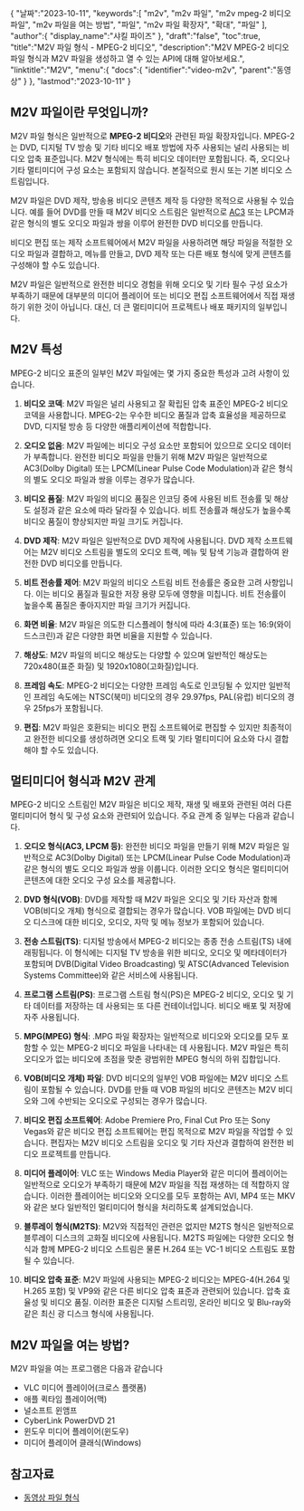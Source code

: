 {
"날짜":"2023-10-11",
   "keywords":[
"m2v",
"m2v 파일",
"m2v mpeg-2 비디오 파일",
"m2v 파일을 여는 방법",
"파일",
"m2v 파일 확장자",
"확대",
"파일"
],
   "author":{
"display_name":"샤킬 파이즈"
},
"draft":"false",
"toc":true,
"title":"M2V 파일 형식 - MPEG-2 비디오",
   "description":"M2V MPEG-2 비디오 파일 형식과 M2V 파일을 생성하고 열 수 있는 API에 대해 알아보세요.",
"linktitle":"M2V",
   "menu":{
      "docs":{
         "identifier":"video-m2v",
"parent":"동영상"
}
},
"lastmod":"2023-10-11"
}

## M2V 파일이란 무엇입니까?

M2V 파일 형식은 일반적으로 **MPEG-2 비디오**와 관련된 파일 확장자입니다. MPEG-2는 DVD, 디지털 TV 방송 및 기타 비디오 배포 방법에 자주 사용되는 널리 사용되는 비디오 압축 표준입니다. M2V 형식에는 특히 비디오 데이터만 포함됩니다. 즉, 오디오나 기타 멀티미디어 구성 요소는 포함되지 않습니다. 본질적으로 원시 또는 기본 비디오 스트림입니다.

M2V 파일은 DVD 제작, 방송용 비디오 콘텐츠 제작 등 다양한 목적으로 사용될 수 있습니다. 예를 들어 DVD를 만들 때 M2V 비디오 스트림은 일반적으로 [AC3](/ko/audio/ac3/) 또는 LPCM과 같은 형식의 별도 오디오 파일과 쌍을 이루어 완전한 DVD 비디오를 만듭니다.

비디오 편집 또는 제작 소프트웨어에서 M2V 파일을 사용하려면 해당 파일을 적절한 오디오 파일과 결합하고, 메뉴를 만들고, DVD 제작 또는 다른 배포 형식에 맞게 콘텐츠를 구성해야 할 수도 있습니다.

M2V 파일은 일반적으로 완전한 비디오 경험을 위해 오디오 및 기타 필수 구성 요소가 부족하기 때문에 대부분의 미디어 플레이어 또는 비디오 편집 소프트웨어에서 직접 재생하기 위한 것이 아닙니다. 대신, 더 큰 멀티미디어 프로젝트나 배포 패키지의 일부입니다.

## M2V 특성

MPEG-2 비디오 표준의 일부인 M2V 파일에는 몇 가지 중요한 특성과 고려 사항이 있습니다.

1. **비디오 코덱**: M2V 파일은 널리 사용되고 잘 확립된 압축 표준인 MPEG-2 비디오 코덱을 사용합니다. MPEG-2는 우수한 비디오 품질과 압축 효율성을 제공하므로 DVD, 디지털 방송 등 다양한 애플리케이션에 적합합니다.
    
















2. **오디오 없음**: M2V 파일에는 비디오 구성 요소만 포함되어 있으므로 오디오 데이터가 부족합니다. 완전한 비디오 파일을 만들기 위해 M2V 파일은 일반적으로 AC3(Dolby Digital) 또는 LPCM(Linear Pulse Code Modulation)과 같은 형식의 별도 오디오 파일과 쌍을 이루는 경우가 많습니다.
    
















3. **비디오 품질**: M2V 파일의 비디오 품질은 인코딩 중에 사용된 비트 전송률 및 해상도 설정과 같은 요소에 따라 달라질 수 있습니다. 비트 전송률과 해상도가 높을수록 비디오 품질이 향상되지만 파일 크기도 커집니다.
       

















4. **DVD 제작**: M2V 파일은 일반적으로 DVD 제작에 사용됩니다. DVD 제작 소프트웨어는 M2V 비디오 스트림을 별도의 오디오 트랙, 메뉴 및 탐색 기능과 결합하여 완전한 DVD 비디오를 만듭니다.
    
















5. **비트 전송률 제어**: M2V 파일의 비디오 스트림 비트 전송률은 중요한 고려 사항입니다. 이는 비디오 품질과 필요한 저장 용량 모두에 영향을 미칩니다. 비트 전송률이 높을수록 품질은 좋아지지만 파일 크기가 커집니다.
    
















6. **화면 비율**: M2V 파일은 의도한 디스플레이 형식에 따라 4:3(표준) 또는 16:9(와이드스크린)과 같은 다양한 화면 비율을 지원할 수 있습니다.
    
















7. **해상도**: M2V 파일의 비디오 해상도는 다양할 수 있으며 일반적인 해상도는 720x480(표준 화질) 및 1920x1080(고화질)입니다.
    
















8. **프레임 속도**: MPEG-2 비디오는 다양한 프레임 속도로 인코딩될 수 있지만 일반적인 프레임 속도에는 NTSC(북미) 비디오의 경우 29.97fps, PAL(유럽) 비디오의 경우 25fps가 포함됩니다.
    
















9. **편집**: M2V 파일은 호환되는 비디오 편집 소프트웨어로 편집할 수 있지만 최종적이고 완전한 비디오를 생성하려면 오디오 트랙 및 기타 멀티미디어 요소와 다시 결합해야 할 수도 있습니다.

## 멀티미디어 형식과 M2V 관계

MPEG-2 비디오 스트림인 M2V 파일은 비디오 제작, 재생 및 배포와 관련된 여러 다른 멀티미디어 형식 및 구성 요소와 관련되어 있습니다. 주요 관계 중 일부는 다음과 같습니다.

1. **오디오 형식(AC3, LPCM 등)**: 완전한 비디오 파일을 만들기 위해 M2V 파일은 일반적으로 AC3(Dolby Digital) 또는 LPCM(Linear Pulse Code Modulation)과 같은 형식의 별도 오디오 파일과 쌍을 이룹니다. 이러한 오디오 형식은 멀티미디어 콘텐츠에 대한 오디오 구성 요소를 제공합니다.
    
















2. **DVD 형식(VOB)**: DVD를 제작할 때 M2V 파일은 오디오 및 기타 자산과 함께 VOB(비디오 개체) 형식으로 결합되는 경우가 많습니다. VOB 파일에는 DVD 비디오 디스크에 대한 비디오, 오디오, 자막 및 메뉴 정보가 포함되어 있습니다.
    
















3. **전송 스트림(TS)**: 디지털 방송에서 MPEG-2 비디오는 종종 전송 스트림(TS) 내에 래핑됩니다. 이 형식에는 디지털 TV 방송을 위한 비디오, 오디오 및 메타데이터가 포함되며 DVB(Digital Video Broadcasting) 및 ATSC(Advanced Television Systems Committee)와 같은 서비스에 사용됩니다.
    
















4. **프로그램 스트림(PS)**: 프로그램 스트림 형식(PS)은 MPEG-2 비디오, 오디오 및 기타 데이터를 저장하는 데 사용되는 또 다른 컨테이너입니다. 비디오 배포 및 저장에 자주 사용됩니다.
    
















5. **MPG(MPEG) 형식**: .MPG 파일 확장자는 일반적으로 비디오와 오디오를 모두 포함할 수 있는 MPEG-2 비디오 파일을 나타내는 데 사용됩니다. M2V 파일은 특히 오디오가 없는 비디오에 초점을 맞춘 광범위한 MPEG 형식의 하위 집합입니다.
    
















6. **VOB(비디오 개체) 파일**: DVD 비디오의 일부인 VOB 파일에는 M2V 비디오 스트림이 포함될 수 있습니다. DVD를 만들 때 VOB 파일의 비디오 콘텐츠는 M2V 비디오와 그에 수반되는 오디오로 구성되는 경우가 많습니다.
    
















7. **비디오 편집 소프트웨어**: Adobe Premiere Pro, Final Cut Pro 또는 Sony Vegas와 같은 비디오 편집 소프트웨어는 편집 목적으로 M2V 파일을 작업할 수 있습니다. 편집자는 M2V 비디오 스트림을 오디오 및 기타 자산과 결합하여 완전한 비디오 프로젝트를 만듭니다.
    
















8. **미디어 플레이어**: VLC 또는 Windows Media Player와 같은 미디어 플레이어는 일반적으로 오디오가 부족하기 때문에 M2V 파일을 직접 재생하는 데 적합하지 않습니다. 이러한 플레이어는 비디오와 오디오를 모두 포함하는 AVI, MP4 또는 MKV와 같은 보다 일반적인 멀티미디어 형식을 처리하도록 설계되었습니다.
    
















9. **블루레이 형식(M2TS)**: M2V와 직접적인 관련은 없지만 M2TS 형식은 일반적으로 블루레이 디스크의 고화질 비디오에 사용됩니다. M2TS 파일에는 다양한 오디오 형식과 함께 MPEG-2 비디오 스트림은 물론 H.264 또는 VC-1 비디오 스트림도 포함될 수 있습니다.
    
















10. **비디오 압축 표준**: M2V 파일에 사용되는 MPEG-2 비디오는 MPEG-4(H.264 및 H.265 포함) 및 VP9와 같은 다른 비디오 압축 표준과 관련되어 있습니다. 압축 효율성 및 비디오 품질. 이러한 표준은 디지털 스트리밍, 온라인 비디오 및 Blu-ray와 같은 최신 광 디스크 형식에 사용됩니다.

## M2V 파일을 여는 방법?

M2V 파일을 여는 프로그램은 다음과 같습니다

- VLC 미디어 플레이어(크로스 플랫폼)
- 애플 퀵타임 플레이어(맥)
- 널소프트 윈앰프
- CyberLink PowerDVD 21
- 윈도우 미디어 플레이어(윈도우)
- 미디어 플레이어 클래식(Windows)

## 참고자료
* [동영상 파일 형식](https://en.wikipedia.org/wiki/Video_file_format)


